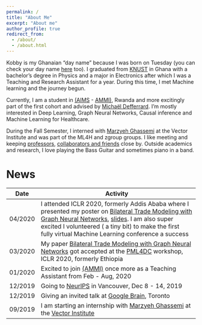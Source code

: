 ```yaml
---
permalink: /
title: "About Me"
excerpt: "About me"
author_profile: true
redirect_from: 
  - /about/
  - /about.html
---
```


Kobby is my Ghanaian “day name” because I was born on Tuesday (you can check your day name [here](https://en.wikipedia.org/wiki/Ghanaian_name) too). 
I graduated from [KNUST](https://www.knust.edu.gh) in Ghana with a bachelor’s degree in Physics and a major in Electronics after which I was a Teaching and Research Assistant for a year. During this time, I met Machine learning and the journey begun.

Currently, I am a student in [(AIMS](https://www.nexteinstein.org/) - [AMMI)](https://aimsammi.org/), Rwanda and more excitingly part of the first cohort and advised by [Michaël Defferrard](https://deff.ch/). 
I’m mostly interested in Deep Learning, Graph Neural Networks, Causal inference and Machine Learning for Healthcare.

During the Fall Semester, I interned with [Marzyeh Ghassemi](http://www.marzyehghassemi.com/) at the Vector Institute and was part of the ML4H and zgroup groups.
I like meeting and keeping [professors](https://www.flickr.com/photos/186506832@N03/albums/72157712707975707), [collaborators and friends](https://www.flickr.com/photos/186506832@N03/albums/72157712708189451) close by. 
Outside academics and research, I love playing the Bass Guitar and sometimes piano in a band. 

# News 
|Date| Activity |
|---|---|
|04/2020 | I attended ICLR 2020, formerly Addis Ababa where I presented my poster on [Bilateral Trade Modeling with Graph Neural Networks](http://panford.github.io/files/iclr_sub_bgraph_paper.pdf), [slides](http://panford.github.io/files/BitGraph_presentation_iclr.pdf). I am also super excited I volunteered ( a tiny bit) to make the first fully virtual Machine Learning conference a success|
|03/2020  | My paper [Bilateral Trade Modeling with Graph Neural Networks](http://panford.github.io/files/iclr_sub_bgraph_paper.pdf) got accepted at the [PML4DC](https://pml4dc.github.io/iclr2020/) workshop, ICLR 2020, formerly Ethiopia |
|01/2020  | Excited to join [(AMMI)](https://aimsammi.org/) once more as a Teaching Assistant from Feb - Aug, 2020 <br>
|12/2019 | Going to [NeurIPS](https://nips.cc/) in Vancouver, Dec 8 - 14, 2019 |
|12/2019  | Giving an invited talk at [Google Brain](https://ai.google/), Toronto|
|09/2019 | I am starting an internship with [Marzyeh Ghassemi](http://www.marzyehghassemi.com/) at the [Vector Institute](https://vectorinstitute.ai/)|





